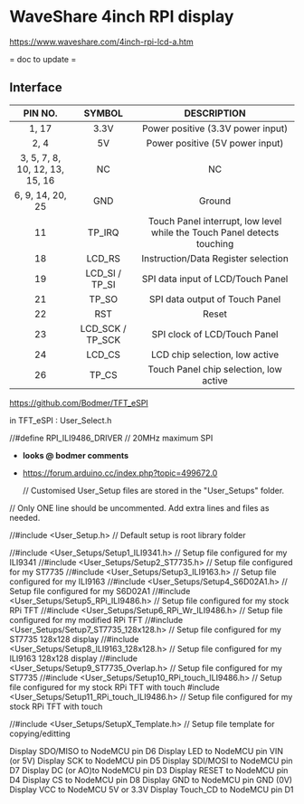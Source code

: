 # WaveShare 4inch RPI display

<https://www.waveshare.com/4inch-rpi-lcd-a.htm>



= doc to update =



## Interface

|            PIN NO.             |      SYMBOL      |                         DESCRIPTION                          |
| :----------------------------: | :--------------: | :----------------------------------------------------------: |
|             1, 17              |       3.3V       |              Power positive (3.3V power input)               |
|              2, 4              |        5V        |               Power positive (5V power input)                |
| 3, 5, 7, 8, 10, 12, 13, 15, 16 |        NC        |                              NC                              |
|        6, 9, 14, 20, 25        |       GND        |                            Ground                            |
|               11               |      TP_IRQ      | Touch Panel interrupt, low level while the Touch Panel detects touching |
|               18               |      LCD_RS      |             Instruction/Data Register selection              |
|               19               |  LCD_SI / TP_SI  |              SPI data input of LCD/Touch Panel               |
|               21               |      TP_SO       |                SPI data output of Touch Panel                |
|               22               |       RST        |                            Reset                             |
|               23               | LCD_SCK / TP_SCK |                 SPI clock of LCD/Touch Panel                 |
|               24               |      LCD_CS      |                LCD chip selection, low active                |
|               26               |      TP_CS       |            Touch Panel chip selection, low active            |



<https://github.com/Bodmer/TFT_eSPI>

in TFT_eSPI : User_Select.h

//#define RPI_ILI9486_DRIVER // 20MHz maximum SPI

- **looks @ bodmer comments**

- <https://forum.arduino.cc/index.php?topic=499672.0>

  // Customised User_Setup files are stored in the "User_Setups" folder.

// Only ONE line should be uncommented.  Add extra lines and files as needed.

//#include <User_Setup.h>           // Default setup is root library folder

//#include <User_Setups/Setup1_ILI9341.h>  // Setup file configured for my ILI9341
//#include <User_Setups/Setup2_ST7735.h>   // Setup file configured for my ST7735
//#include <User_Setups/Setup3_ILI9163.h>  // Setup file configured for my ILI9163
//#include <User_Setups/Setup4_S6D02A1.h>  // Setup file configured for my S6D02A1
//#include <User_Setups/Setup5_RPi_ILI9486.h>     // Setup file configured for my stock RPi TFT
//#include <User_Setups/Setup6_RPi_Wr_ILI9486.h>  // Setup file configured for my modified RPi TFT
//#include <User_Setups/Setup7_ST7735_128x128.h>  // Setup file configured for my ST7735 128x128 display
//#include <User_Setups/Setup8_ILI9163_128x128.h>  // Setup file configured for my ILI9163 128x128 display
//#include <User_Setups/Setup9_ST7735_Overlap.h>   // Setup file configured for my ST7735
//#include <User_Setups/Setup10_RPi_touch_ILI9486.h>  // Setup file configured for my stock RPi TFT with touch
\#include <User_Setups/Setup11_RPi_touch_ILI9486.h>  // Setup file configured for my stock RPi TFT with touch

//#include <User_Setups/SetupX_Template.h> // Setup file template for copying/editting  

Display SDO/MISO  to NodeMCU pin D6
Display LED       to NodeMCU pin VIN (or 5V)
Display SCK       to NodeMCU pin D5
Display SDI/MOSI  to NodeMCU pin D7
Display DC (or AO)to NodeMCU pin D3
Display RESET     to NodeMCU pin D4
Display CS        to NodeMCU pin D8
Display GND       to NodeMCU pin GND (0V)
Display VCC       to NodeMCU 5V or 3.3V
Display Touch_CD to NodeMCU pin D1


